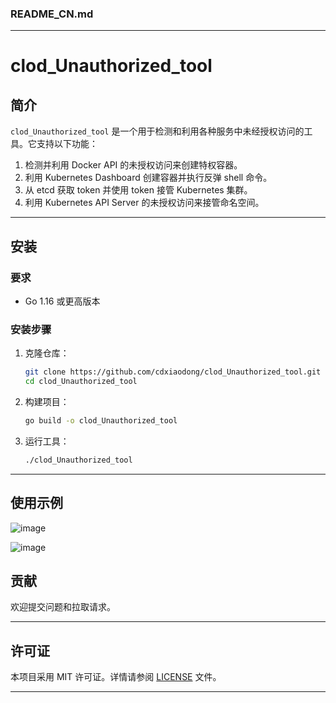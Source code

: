 ### README_CN.md

---

# clod_Unauthorized_tool

## 简介

`clod_Unauthorized_tool` 是一个用于检测和利用各种服务中未经授权访问的工具。它支持以下功能：

1. 检测并利用 Docker API 的未授权访问来创建特权容器。
2. 利用 Kubernetes Dashboard 创建容器并执行反弹 shell 命令。
3. 从 etcd 获取 token 并使用 token 接管 Kubernetes 集群。
4. 利用 Kubernetes API Server 的未授权访问来接管命名空间。

---

## 安装

### 要求

- Go 1.16 或更高版本

### 安装步骤

1. 克隆仓库：
   ```bash
   git clone https://github.com/cdxiaodong/clod_Unauthorized_tool.git
   cd clod_Unauthorized_tool
   ```

2. 构建项目：
   ```bash
   go build -o clod_Unauthorized_tool
   ```

3. 运行工具：
   ```bash
   ./clod_Unauthorized_tool
   ```

---

## 使用示例
![image](https://github.com/user-attachments/assets/9aff0673-23e7-4444-808f-ff5de94d0bcf)

![image](https://github.com/user-attachments/assets/ced975f5-403f-450b-918e-88b7cb95edba)


## 贡献

欢迎提交问题和拉取请求。

---

## 许可证

本项目采用 MIT 许可证。详情请参阅 [LICENSE](LICENSE) 文件。

---
